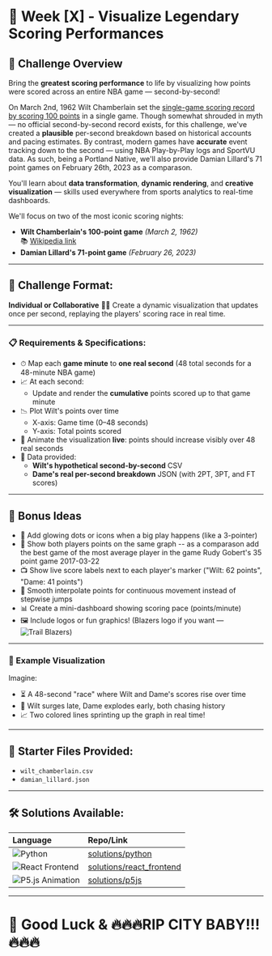 # 🏀 Week [X] - Visualize Legendary Scoring Performances

## 📝 Challenge Overview
Bring the **greatest scoring performance** to life by visualizing how points were scored across an entire NBA game — second-by-second!

On March 2nd, 1962 Wilt Chamberlain set the [single-game scoring record by scoring 100 points](https://en.wikipedia.org/wiki/Wilt_Chamberlain%27s_100-point_game) in a single game. Though somewhat shrouded in myth — no official second-by-second record exists, for this challenge, we've created a **plausible** per-second breakdown based on historical accounts and pacing estimates. By contrast, modern games have **accurate** event tracking down to the second — using NBA Play-by-Play logs and SportVU data. As such, being a Portland Native, we'll also provide Damian Lillard's 71 point games on February 26th, 2023 as a comparason. 



You'll learn about **data transformation**, **dynamic rendering**, and **creative visualization** — skills used everywhere from sports analytics to real-time dashboards.

We'll focus on two of the most iconic scoring nights:
- **Wilt Chamberlain's 100-point game** *(March 2, 1962)*  
  📚 [Wikipedia link](https://en.wikipedia.org/wiki/Wilt_Chamberlain%27s_100-point_game)
- **Damian Lillard's 71-point game** *(February 26, 2023)*  

---

## 🏁 Challenge Format:
**Individual or Collaborative** 👤👥 Create a dynamic visualization that updates once per second, replaying the players' scoring race in real time.

---

### 📋 Requirements & Specifications:

- ⏱ Map each **game minute** to **one real second** (48 total seconds for a 48-minute NBA game)
- 📈 At each second:
  - Update and render the **cumulative** points scored up to that game minute
- 📉 Plot Wilt's points over time
  - X-axis: Game time (0–48 seconds)
  - Y-axis: Total points scored
- 🎥 Animate the visualization **live**: points should increase visibly over 48 real seconds
- 📜 Data provided:
  - **Wilt's hypothetical second-by-second** CSV
  - **Dame's real per-second breakdown** JSON (with 2PT, 3PT, and FT scores)

---

## 🎯 Bonus Ideas

- 🌟 Add glowing dots or icons when a big play happens (like a 3-pointer)
- 🌟 Show both players points on the same graph
-- as a comparason add the best game of the most average player in the game Rudy Gobert's 35 point game 2017-03-22
- 📺 Show live score labels next to each player's marker ("Wilt: 62 points", "Dame: 41 points")
- 🚀 Smooth interpolate points for continuous movement instead of stepwise jumps
- 📊 Create a mini-dashboard showing scoring pace (points/minute)
- 🖼 Include logos or fun graphics! (Blazers logo if you want — ![Trail Blazers](https://upload.wikimedia.org/wikipedia/en/3/37/Portland_Trail_Blazers_logo.svg))

---

### 🔧 Example Visualization

Imagine:

- ⏳ A 48-second "race" where Wilt and Dame's scores rise over time
- 🎯 Wilt surges late, Dame explodes early, both chasing history
- 📈 Two colored lines sprinting up the graph in real time!

---

## 📂 Starter Files Provided:
- `wilt_chamberlain.csv`
- `damian_lillard.json`

---

## 🛠 Solutions Available:
| Language | Repo/Link |
|:---------|:----------|
| ![Python](https://img.shields.io/badge/Python-3.11-blue?logo=python) | [solutions/python](solutions/python) |
| ![React Frontend](https://img.shields.io/badge/React-18-blue?logo=react) | [solutions/react_frontend](solutions/react_frontend) |
| ![P5.js Animation](https://img.shields.io/badge/p5.js-1.4.0-red?logo=javascript) | [solutions/p5js](solutions/p5js) |

---
# 🏁 Good Luck & 🔥🔥🔥RIP CITY BABY!!!🔥🔥🔥

